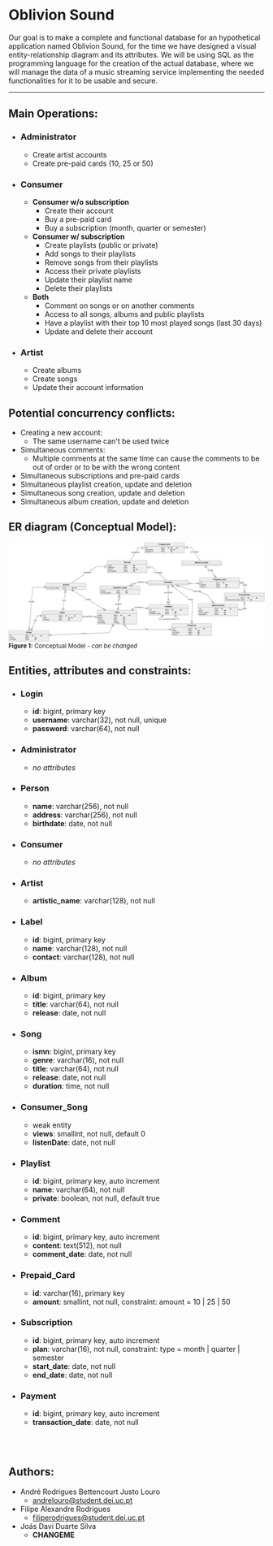 # Oblivion Sound
Our goal is to make a complete and functional database for an hypothetical application named Oblivion Sound, for the time we have designed a visual entity-relationship diagram and its attributes.  We will be using SQL as the programming language for the creation of the actual database, where we will manage the data of a music streaming service implementing the needed functionalities for it to be usable and secure.  

---
## Main Operations:
- ### **Administrator**
  - Create artist accounts
  - Create pre-paid cards (10, 25 or 50)
- ### **Consumer**
  - **Consumer w/o subscription**
    - Create their account
    - Buy a pre-paid card
    - Buy a subscription (month, quarter or semester)
  - **Consumer w/ subscription**
    - Create playlists (public or private)
    - Add songs to their playlists
    - Remove songs from their playlists
    - Access their private playlists
    - Update their playlist name
    - Delete their playlists
  - **Both**
    - Comment on songs or on another comments
    - Access to all songs, albums and public playlists
    - Have a playlist with their top 10 most played songs (last 30 days)
    - Update and delete their account
- ### **Artist**
  - Create albums
  - Create songs
  - Update their account information


## Potential concurrency conflicts:
- Creating a new account:
  - The same username can't be used twice
- Simultaneous comments:
  - Multiple comments at the same time can cause the comments to be out of order or to be with the wrong content
- Simultaneous subscriptions and pre-paid cards
- Simultaneous playlist creation, update and deletion
- Simultaneous song creation, update and deletion
- Simultaneous album creation, update and deletion


## ER diagram (Conceptual Model):
<div>
  <img src="./assets/images/conceptual.png" style="margin-bottom: -8px;">
  <sub><b>Figure 1:</b> Conceptual Model - <i>can be changed</i></sub>
</div>

## Entities, attributes and constraints:
- ### **Login**
  - **id**: bigint, primary key
  - **username**: varchar(32), not null, unique
  - **password**: varchar(64), not null
- ### **Administrator**
  - *no attributes*
- ### **Person**
  - **name**: varchar(256), not null
  - **address**: varchar(256), not null
  - **birthdate**: date, not null
- ### **Consumer**
  - *no attributes*
- ### **Artist**
  - **artistic_name**: varchar(128), not null
- ### **Label**
  - **id**: bigint, primary key
  - **name**: varchar(128), not null
  - **contact**: varchar(128), not null
- ### **Album**
  - **id**: bigint, primary key
  - **title**: varchar(64), not null
  - **release**: date, not null
- ### **Song**
  - **ismn**: bigint, primary key
  - **genre**: varchar(16), not null
  - **title**: varchar(64), not null
  - **release**: date, not null
  - **duration**: time, not null
- ### **Consumer_Song**
  - weak entity
  - **views**: smallint, not null, default 0
  - **listenDate**: date, not null
- ### **Playlist**
  - **id**: bigint, primary key, auto increment
  - **name**: varchar(64), not null
  - **private**: boolean, not null, default true
- ### **Comment**
  - **id**: bigint, primary key, auto increment
  - **content**: text(512), not null
  - **comment_date**: date, not null
- ### **Prepaid_Card**
  - **id**: varchar(16), primary key
  - **amount**: smallint, not null, constraint: amount = 10 | 25 | 50
- ### **Subscription**
  - **id**: bigint, primary key, auto increment
  - **plan**: varchar(16), not null, constraint: type = month | quarter | semester
  - **start_date**: date, not null
  - **end_date**: date, not null
- ### **Payment**
  - **id**: bigint, primary key, auto increment
  - **transaction_date**: date, not null

<br>
<br>


## Authors:
- André Rodrigues Bettencourt Justo Louro
  - andrelouro@student.dei.uc.pt
- Filipe Alexandre Rodrigues
  - filiperodrigues@student.dei.uc.pt
- Joás Davi Duarte Silva
  - **CHANGEME**
